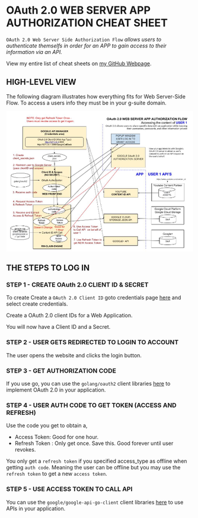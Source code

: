 # OAuth 2.0 WEB SERVER APP AUTHORIZATION CHEAT SHEET

`OAuth 2.0 Web Server Side Authorization Flow` _allows users to authenticate themselfs
in order for an APP to gain access to their information via an API._

View my entire list of cheat sheets on
[my GitHub Webpage](https://jeffdecola.github.io/my-cheat-sheets/).

## HIGH-LEVEL VIEW

The following diagram illustrates how everything fits for
Web Server-Side Flow. To access a users info they must be
in your g-suite domain.

![IMAGE - OAuth 2.0 Web Server APP Authorization Flow - IMAGE](OAuth-2.0-web-server-app-authorization-flow.jpg)

## THE STEPS TO LOG IN

### STEP 1 - CREATE OAuth 2.0 CLIENT ID & SECRET

To create Create a `OAuth 2.0 Client ID` goto credentials page
[here](https://console.developers.google.com/projectselector/apis/credentials)
and select create credentials.

Create a OAuth 2.0 client IDs for a Web Application.

You will now have a Client ID and a Secret.

### STEP 2 - USER GETS REDIRECTED TO LOGIN TO ACCOUNT

The user opens the website and clicks the login button.

### STEP 3 - GET AUTHORIZATION CODE

If you use go, you can use the `golang/oauth2` client libraries
[here](https://github.com/golang/oauth2)
to implement OAuth 2.0 in your application.

### STEP 4 - USER AUTH CODE TO GET TOKEN (ACCESS AND REFRESH)

Use the code you get to obtain a,

* Access Token: Good for one hour.
* Refresh Token : Only get once. Save this. Good forever until user revokes.

You only get a `refresh token` if you specified
access_type as offline when getting `auth code`.  Meaning
the user can be offline but you may use the `refresh token` to
get a new `access token`.

### STEP 5 - USE ACCESS TOKEN TO CALL API

You can use the `google/google-api-go-client` client libraries
[here](https://github.com/google/google-api-go-client)
to use APIs in your application.
